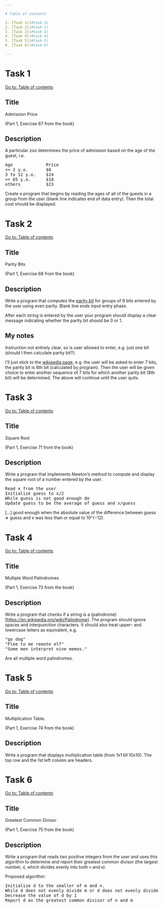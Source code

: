 ```yaml
---

# Table of contents

1. [Task 1](#task-1)
2. [Task 2](#task-2)
3. [Task 3](#task-3)
4. [Task 4](#task-4)
5. [Task 5](#task-5)
6. [Task 6](#task-6)

---
```


# Task 1

[Go to: Table of contents](#table-of-contents)

## Title

Admission Price

(Part 1, Exercise 67 from the book)

## Description

A particular zoo determines the price of admission based on the age of the guest, i.e.

<pre>
Age             Price
<= 2 y.o.       $0
3 to 12 y.o.    $14
>= 65 y.o.      $18
others          $23
</pre>

Create a program that begins by reading the ages of all of the guests in a group from the user (blank line indicates end of data entry). Then the total cost should be displayed.

# Task 2

[Go to: Table of contents](#table-of-contents)

## Title

Parity Bits

(Part 1, Exercise 68 from the book)

## Description

Write a program that computes the [parity bit](https://en.wikipedia.org/wiki/Parity_bit) for groups of 8 bits entered by the user using even parity. Blank line ends input entry phase.

After each string is entered by the user your program should display a clear message indicating whether the parity bit should be 0 or 1.

## My notes

Instruction not entirely clear, so is user allowed to enter, e.g. just one bit (should I then calculate parity bit?).

I'll just stick to the [wikipedia page](https://en.wikipedia.org/wiki/Parity_bit), e.g. the user will be asked to enter 7 bits, the parity bit is 8th bit (calculated by program). Then the user will be given choice to enter another sequence of 7 bits for which another parity bit (8th bit) will be determined. The above will continue until the user quits.

# Task 3

[Go to: Table of contents](#table-of-contents)

## Title

Square Root

(Part 1, Exercise 71 from the book)

## Description

Write a program that implements Newton’s method to compute and display the square root of a number entered by the user.

<pre>
Read x from the user
Initialize guess to x/2
While guess is not good enough do
Update guess to be the average of guess and x/guess
</pre>

[...] good enough when the absolute value of the difference between guess ∗ guess and x was less than or equal to 10^(−12).

# Task 4

[Go to: Table of contents](#table-of-contents)

## Title

Multiple Word Palindromes

(Part 1, Exercise 73 from the book)

## Description

Write a program that checks if a string is a (palindrome)[https://en.wikipedia.org/wiki/Palindrome]. The program should ignore spaces and interpunction characters. It should also treat upper- and lowercase letters as equivalent, e.g.

<pre>
"go dog"
"Flee to me remote elf"
"Some men interpret nine memos."
</pre>

Are all multiple word palindromes.

# Task 5

[Go to: Table of contents](#table-of-contents)

## Title

Multiplication Table.

(Part 1, Exercise 74 from the book)

## Description

Write a program that displays multiplication table (from 1x1 till 10x10). The top row and the 1st left column are headers.

# Task 6

[Go to: Table of contents](#table-of-contents)

## Title

Greatest Common Divisor

(Part 1, Exercise 75 from the book)

## Description

Write a program that reads two positive integers from the user and uses this algorithm to determine and report their greatest common divisor (the largest number, `d`, which divides evenly into both `n` and `m`).

Proposed algorithm:

<pre>
Initialize d to the smaller of m and n.
While d does not evenly divide m or d does not evenly divide n do
Decrease the value of d by 1
Report d as the greatest common divisor of n and m
</pre>
